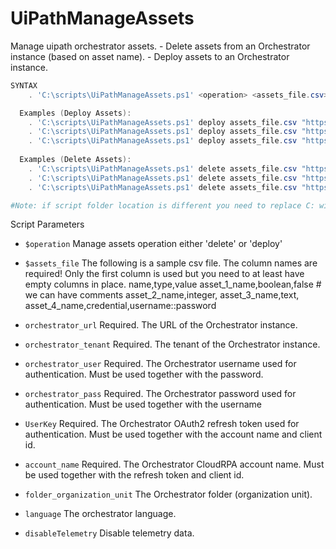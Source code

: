 
# UiPathManageAssets
Manage uipath orchestrator assets.
    - Delete assets from an Orchestrator instance (based on asset name).
    - Deploy assets to an Orchestrator instance.
```PowerShell
SYNTAX
    . 'C:\scripts\UiPathManageAssets.ps1' <operation> <assets_file.csv> <orchestrator_url> <orchestrator_tenant> [-orchestrator_user <orchestrator_user> -orchestrator_pass <orchestrator_pass>] [-UserKey <auth_token> -account_name <account_name>] [-folder_organization_unit <folder_organization_unit>] [-language <language>]

  Examples (Deploy Assets):
    . 'C:\scripts\UiPathManageAssets.ps1' deploy assets_file.csv "https://uipath-orchestrator.myorg.com" defaultTenant -orchestrator_user admin -orchestrator_pass 123456
    . 'C:\scripts\UiPathManageAssets.ps1' deploy assets_file.csv "https://uipath-orchestrator.myorg.com" defaultTenant -orchestrator_user admin -orchestrator_pass 123456 -folder_organization_unit OurOrganization
    . 'C:\scripts\UiPathManageAssets.ps1' deploy assets_file.csv "https://cloud.uipath.com" defaultTenant -UserKey a7da29a2c93a717110a82 -account_name myAccount -language en-US
  
  Examples (Delete Assets):
    . 'C:\scripts\UiPathManageAssets.ps1' delete assets_file.csv "https://uipath-orchestrator.myorg.com" defaultTenant -orchestrator_user admin -orchestrator_pass 123456
    . 'C:\scripts\UiPathManageAssets.ps1' delete assets_file.csv "https://uipath-orchestrator.myorg.com" defaultTenant -orchestrator_user admin -orchestrator_pass 123456 -folder_organization_unit OurOrganization
    . 'C:\scripts\UiPathManageAssets.ps1' delete assets_file.csv "https://cloud.uipath.com" defaultTenant -UserKey a7da29a2c93a717110a82 -account_name myAccount -language en-US

#Note: if script folder location is different you need to replace C: with directory folder (e.g. '[FOLDER_VARIABLE]\scripts\UiPathPack.ps1')
```
Script Parameters
-  `$operation` 
     Manage assets operation either 'delete' or  'deploy'

-  `$assets_file` 
     The following is a sample csv file. The column names are required! Only the first column is used but you need to at least have empty columns in place.
                        name,type,value
                        asset_1_name,boolean,false # we can have comments
                        asset_2_name,integer,
                        asset_3_name,text,
                        asset_4_name,credential,username::password

-  `orchestrator_url`
    Required. The URL of the Orchestrator instance.

-  `orchestrator_tenant`
    Required. The tenant of the Orchestrator instance.

-  `orchestrator_user`
    Required. The Orchestrator username used for authentication. Must be used together with the password.

-  `orchestrator_pass`
    Required. The Orchestrator password used for authentication. Must be used together with the username

-  `UserKey`
    Required. The Orchestrator OAuth2 refresh token used for authentication. Must be used together with the account name and client id.

-  `account_name`
    Required. The Orchestrator CloudRPA account name. Must be used together with the refresh token and client id.

-  `folder_organization_unit`
    The Orchestrator folder (organization unit).

-  `language`
    The orchestrator language.

-  `disableTelemetry`
    Disable telemetry data.
